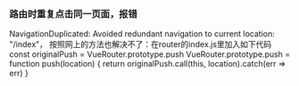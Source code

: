 ### 路由时重复点击同一页面，报错
NavigationDuplicated: Avoided redundant navigation to current location: "/index"，
按照网上的方法也解决不了：在router的index.js里加入如下代码
const originalPush = VueRouter.prototype.push
VueRouter.prototype.push = function push(location) {
  return originalPush.call(this, location).catch(err => err)
}

